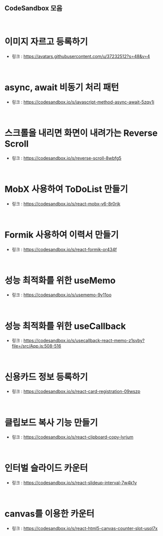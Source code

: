 ## CodeSandbox 모음

<br />

# 이미지 자르고 등록하기
* 링크 : https://avatars.githubusercontent.com/u/37232512?s=48&v=4

<br />

# async, await 비동기 처리 패턴
* 링크 : https://codesandbox.io/s/javascript-method-async-await-5zqv1i

<br />

# 스크롤을 내리면 화면이 내려가는 Reverse Scroll
* 링크 : https://codesandbox.io/s/reverse-scroll-8wbfg5

<br />

# MobX 사용하여 ToDoList 만들기
* 링크 : https://codesandbox.io/s/react-mobx-v6-8r0rjk

<br />

# Formik 사용하여 이력서 만들기
* 링크 : https://codesandbox.io/s/react-formik-or434f

<br />

# 성능 최적화를 위한 useMemo
* 링크 : https://codesandbox.io/s/usememo-9y11oo

<br />

# 성능 최적화를 위한 useCallback
* 링크 : https://codesandbox.io/s/usecallback-react-memo-z1svby?file=/src/App.js:508-516

<br />

# 신용카드 정보 등록하기
* 링크 : https://codesandbox.io/s/react-card-registration-09wszp

<br />

# 클립보드 복사 기능 만들기
* 링크 : https://codesandbox.io/s/react-clipboard-copy-lyrjum

<br />

# 인터벌 슬라이드 카운터
* 링크 : https://codesandbox.io/s/react-slideup-interval-7w4k1y

<br />

# canvas를 이용한 카운터
* 링크 : https://codesandbox.io/s/react-html5-canvas-counter-slot-usol7x
